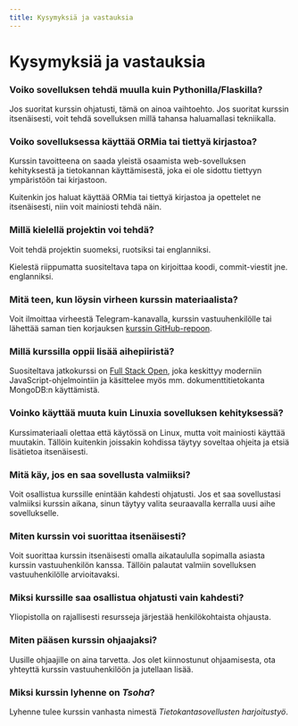```yaml
---
title: Kysymyksiä ja vastauksia
---
```


# Kysymyksiä ja vastauksia

### Voiko sovelluksen tehdä muulla kuin Pythonilla/Flaskilla?

Jos suoritat kurssin ohjatusti, tämä on ainoa vaihtoehto. Jos suoritat kurssin itsenäisesti, voit tehdä sovelluksen millä tahansa haluamallasi tekniikalla.

### Voiko sovelluksessa käyttää ORMia tai tiettyä kirjastoa?

Kurssin tavoitteena on saada yleistä osaamista web-sovelluksen kehityksestä ja tietokannan käyttämisestä, joka ei ole sidottu tiettyyn ympäristöön tai kirjastoon.

Kuitenkin jos haluat käyttää ORMia tai tiettyä kirjastoa ja opettelet ne itsenäisesti, niin voit mainiosti tehdä näin.

### Millä kielellä projektin voi tehdä?

Voit tehdä projektin suomeksi, ruotsiksi tai englanniksi.

Kielestä riippumatta suositeltava tapa on kirjoittaa koodi, commit-viestit jne. englanniksi.

### Mitä teen, kun löysin virheen kurssin materiaalista?

Voit ilmoittaa virheestä Telegram-kanavalla, kurssin vastuuhenkilölle tai lähettää saman tien korjauksen [kurssin GitHub-repoon](https://github.com/hy-tsoha/materiaali/).

### Millä kurssilla oppii lisää aihepiiristä?

Suositeltava jatkokurssi on [Full Stack Open](https://fullstackopen.com/), joka keskittyy moderniin JavaScript-ohjelmointiin ja käsittelee myös mm. dokumenttitietokanta MongoDB:n käyttämistä.

### Voinko käyttää muuta kuin Linuxia sovelluksen kehityksessä?

Kurssimateriaali olettaa että käytössä on Linux, mutta voit mainiosti käyttää muutakin. Tällöin kuitenkin joissakin kohdissa täytyy soveltaa ohjeita ja etsiä lisätietoa itsenäisesti.

### Mitä käy, jos en saa sovellusta valmiiksi?

Voit osallistua kurssille enintään kahdesti ohjatusti. Jos et saa sovellustasi valmiiksi kurssin aikana, sinun täytyy valita seuraavalla kerralla uusi aihe sovellukselle.

### Miten kurssin voi suorittaa itsenäisesti?

Voit suorittaa kurssin itsenäisesti omalla aikataululla sopimalla asiasta kurssin vastuuhenkilön kanssa. Tällöin palautat valmiin sovelluksen vastuuhenkilölle arvioitavaksi.

### Miksi kurssille saa osallistua ohjatusti vain kahdesti?

Yliopistolla on rajallisesti resursseja järjestää henkilökohtaista ohjausta.

### Miten pääsen kurssin ohjaajaksi?

Uusille ohjaajille on aina tarvetta. Jos olet kiinnostunut ohjaamisesta, ota yhteyttä kurssin vastuuhenkilöön ja jutellaan lisää.

### Miksi kurssin lyhenne on _Tsoha_?

Lyhenne tulee kurssin vanhasta nimestä _Tietokantasovellusten harjoitustyö_.
